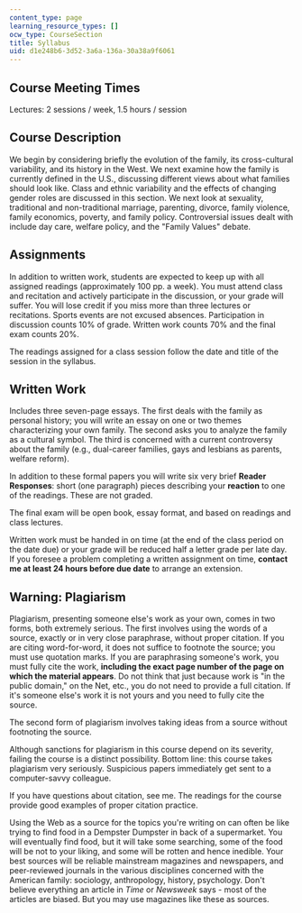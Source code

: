 ```yaml
---
content_type: page
learning_resource_types: []
ocw_type: CourseSection
title: Syllabus
uid: d1e248b6-3d52-3a6a-136a-30a38a9f6061
---
```


Course Meeting Times
--------------------

Lectures: 2 sessions / week, 1.5 hours / session

Course Description
------------------

We begin by considering briefly the evolution of the family, its cross-cultural variability, and its history in the West. We next examine how the family is currently defined in the U.S., discussing different views about what families should look like. Class and ethnic variability and the effects of changing gender roles are discussed in this section. We next look at sexuality, traditional and non-traditional marriage, parenting, divorce, family violence, family economics, poverty, and family policy. Controversial issues dealt with include day care, welfare policy, and the "Family Values" debate.

Assignments
-----------

In addition to written work, students are expected to keep up with all assigned readings (approximately 100 pp. a week). You must attend class and recitation and actively participate in the discussion, or your grade will suffer. You will lose credit if you miss more than three lectures or recitations. Sports events are not excused absences. Participation in discussion counts 10% of grade. Written work counts 70% and the final exam counts 20%.

The readings assigned for a class session follow the date and title of the session in the syllabus.

Written Work
------------

Includes three seven-page essays. The first deals with the family as personal history; you will write an essay on one or two themes characterizing your own family. The second asks you to analyze the family as a cultural symbol. The third is concerned with a current controversy about the family (e.g., dual-career families, gays and lesbians as parents, welfare reform).

In addition to these formal papers you will write six very brief **Reader Responses**: short (one paragraph) pieces describing your **reaction** to one of the readings. These are not graded.

The final exam will be open book, essay format, and based on readings and class lectures.

Written work must be handed in on time (at the end of the class period on the date due) or your grade will be reduced half a letter grade per late day. If you foresee a problem completing a written assignment on time, **contact me at least 24 hours before due date** to arrange an extension.

Warning: Plagiarism
-------------------

Plagiarism, presenting someone else's work as your own, comes in two forms, both extremely serious. The first involves using the words of a source, exactly or in very close paraphrase, without proper citation. If you are citing word-for-word, it does not suffice to footnote the source; you must use quotation marks. If you are paraphrasing someone's work, you must fully cite the work, **including the exact page number of the page on which the material appears**. Do not think that just because work is "in the public domain," on the Net, etc., you do not need to provide a full citation. If it's someone else's work it is not yours and you need to fully cite the source.

The second form of plagiarism involves taking ideas from a source without footnoting the source.

Although sanctions for plagiarism in this course depend on its severity, failing the course is a distinct possibility. Bottom line: this course takes plagiarism very seriously. Suspicious papers immediately get sent to a computer-savvy colleague.

If you have questions about citation, see me. The readings for the course provide good examples of proper citation practice.

Using the Web as a source for the topics you're writing on can often be like trying to find food in a Dempster Dumpster in back of a supermarket. You will eventually find food, but it will take some searching, some of the food will be not to your liking, and some will be rotten and hence inedible. Your best sources will be reliable mainstream magazines and newspapers, and peer-reviewed journals in the various disciplines concerned with the American family: sociology, anthropology, history, psychology. Don't believe everything an article in _Time_ or _Newsweek_ says - most of the articles are biased. But you may use magazines like these as sources.